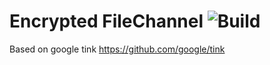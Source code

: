 # Encrypted FileChannel ![Build](https://github.com/karakun/encrypted-filechannel/actions/workflows/maven.yml/badge.svg)

Based on google tink https://github.com/google/tink
